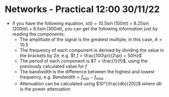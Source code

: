 # Networks - Practical 12:00 30/11/22

- If you have the following equation, $s(t) = 10.5\sin(100\pi t) + 8.25\sin(200\pi t) + 6.5\sin(300\pi t)$, you can get the following information just by reading the components:
    - The amplitude of the signal is the greatest multiple, in this case, $A = 10.5$
    - The frequency of each component is derived by dividing the value in the brackets by $2\pi$, e.g. $f_1 = \frac{100\pi}{2\pi} = 50Hz$
    - The period of each component is $T = \frac{1}{f}$, using the previously calculated value for $f$
    - The bandwidth is the difference between the highest and lowest frequency, e.g. $Bandwidth = f_{min} - f_{max}$
    - Attenuation can be calculated using $10^{\frac{db}{20}}$ where $db$ is the power attenuation